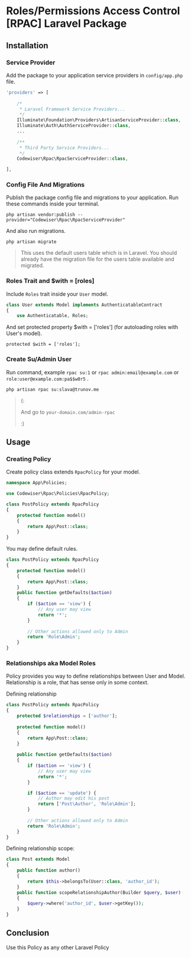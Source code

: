 # Roles/Permissions Access Control [RPAC] Laravel Package

## Installation

### Service Provider

Add the package to your application service providers in `config/app.php` file.

```php
'providers' => [
    
    /*
     * Laravel Framework Service Providers...
     */
    Illuminate\Foundation\Providers\ArtisanServiceProvider::class,
    Illuminate\Auth\AuthServiceProvider::class,
    ...
    
    /**
     * Third Party Service Providers...
     */
    Codewiser\Rpac\RpacServiceProvider::class,

],
```

### Config File And Migrations

Publish the package config file and migrations to your application. Run these commands inside your terminal.

    php artisan vendor:publish --provider="Codewiser\Rpac\RpacServiceProvider"

And also run migrations.

    php artisan migrate

> This uses the default users table which is in Laravel. You should already have the migration file for the users table available and migrated.

### Roles Trait and $with = [roles]

Include `Roles` trait inside your `User` model.

```php
class User extends Model implements AuthenticatableContract
{
    use Authenticatable, Roles;
```

And set protected property $with = ['roles'] (for autoloading roles with User's model).

    protected $with = ['roles'];
    
### Create Su/Admin User

Run command, example `rpac su:1` or `rpac admin:email@example.com` or `role:user@example.com:pa$$w0r5` .

    php artisan rpac su:slava@trunov.me

> (:
>
> And go to `your-domain.com/admin-rpac`
>
> :)


## Usage

### Creating Policy

Create policy class extends `RpacPolicy` for your model.

```php
namespace App\Policies;

use Codewiser\Rpac\Policies\RpacPolicy;

class PostPolicy extends RpacPolicy
{
    protected function model()
    {
        return App\Post::class;
    }
}
```

You may define default rules.

```php
class PostPolicy extends RpacPolicy
{
    protected function model()
    {
        return App\Post::class;
    }
    public function getDefaults($action)
    {
        if ($action == 'view') {
            // Any user may view
            return '*';
        }
    
        // Other actions allowed only to Admin
        return 'Role\Admin';
    }
}
```

### Relationships aka Model Roles

Policy provides you way to define relationships between User and Model. Relationship is a role, that has sense only in some context.

Defining relationship

```php
class PostPolicy extends RpacPolicy
{
    protected $relationships = ['author'];
    
    protected function model()
    {
        return App\Post::class;
    }
    
    public function getDefaults($action)
    {
        if ($action == 'view') {
            // Any user may view
            return '*';
        }

        if ($action == 'update') {
            // Author may edit his post
            return ['Post\Author', 'Role\Admin'];
        }
    
        // Other actions allowed only to Admin
        return 'Role\Admin';
    }
}
```

Defining relationship scope:
```php
class Post extends Model
{
    public function author()
    {
        return $this->belongsTo(User::class, 'author_id');
    }
    public function scopeRelationshipAuthor(Builder $query, $user)
    {
        $query->where('author_id', $user->getKey());
    }
}
```

## Conclusion

Use this Policy as any other Laravel Policy
